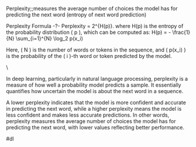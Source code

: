 Perplexity;;measures the average number of choices the model has for predicting the next word (entropy of next word prediction) <!--SR:!2025-06-10,81,270-->

Perplexity Formula
-?-
Perplexity =  2^{H(p)}.  where H(p) is the entropy of the probability distribution \( p \), which can be computed as:
H(p) = - \frac{1}{N} \sum_{i=1}^{N} \log_2 p(x_i) <!--SR:!2025-05-06,76,270-->

Here, \( N \) is the number of words or tokens in the sequence, and \( p(x_i) \) is the probability of the \( i \)-th word or token predicted by the model.

\

In deep learning, particularly in natural language processing, perplexity is a measure of how well a probability model predicts a sample. It essentially quantifies how uncertain the model is about the next word in a sequence.

A lower perplexity indicates that the model is more confident and accurate in predicting the next word, while a higher perplexity means the model is less confident and makes less accurate predictions. In other words, perplexity measures the average number of choices the model has for predicting the next word, with lower values reflecting better performance.

#dl 
